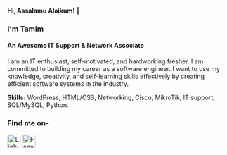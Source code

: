 #### Hi, Assalamu Alaikum! 👋 
### I'm Tamim
#### An Awesome IT Support & Network Associate

I am an IT enthusiast, self-motivated, and hardworking fresher. I am committed to building my career as a software engineer. I want to use my knowledge, creativity, and self-learning skills effectively by creating efficient software systems in the industry.

<b>Skills:</b> WordPress, HTML/CSS, Networking, Cisco, MikroTik, IT support, SQL/MySQL, Python.

### Find me on- 
[<img src='https://cdn-icons-png.flaticon.com/512/174/174857.png' alt='Linkedin' height='30'>](https://www.linkedin.com/in/asmtamim/)   [<img src='https://befc.com.au/wp-content/uploads/2019/07/2-21918_download-transparent-background-facebook-logo-clipart-facebook-logo.jpg' alt='Facebook' height='30'>](https://www.facebook.com/tamiim19/)
